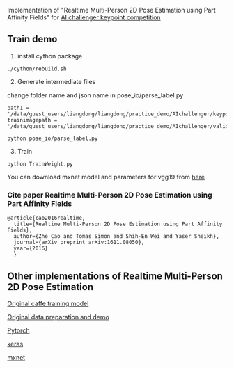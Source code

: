 Implementation of "Realtime Multi-Person 2D Pose Estimation using Part Affinity Fields" for [AI challenger 
keypoint competition](https://challenger.ai/competition/keypoint/subject)

## Train demo

1. install cython package

```
./cython/rebuild.sh

```

2. Generate intermediate files

change folder name and json name in pose_io/parse_label.py

```
path1 = '/data/guest_users/liangdong/liangdong/practice_demo/AIchallenger/keypoint_validation_annotations_20170911.json' 
trainimagepath = '/data/guest_users/liangdong/liangdong/practice_demo/AIchallenger/validation_image/keypoint_validation_images_20170911/'
```

```
python pose_io/parse_label.py 
```

3. Train

```
python TrainWeight.py
```

You can download mxnet model and parameters for vgg19 from [here](http://data.mxnet.io/models/imagenet/vgg/)


### Cite paper Realtime Multi-Person 2D Pose Estimation using Part Affinity Fields

```
@article{cao2016realtime,
  title={Realtime Multi-Person 2D Pose Estimation using Part Affinity Fields},
  author={Zhe Cao and Tomas Simon and Shih-En Wei and Yaser Sheikh},
  journal={arXiv preprint arXiv:1611.08050},
  year={2016}
  }
```

## Other implementations of Realtime Multi-Person 2D Pose Estimation

[Original caffe training model](https://github.com/CMU-Perceptual-Computing-Lab/caffe_rtpose)

[Original data preparation and demo](https://github.com/ZheC/Realtime_Multi-Person_Pose_Estimation)

[Pytorch](https://github.com/tensorboy/pytorch_Realtime_Multi-Person_Pose_Estimation)

[keras](https://github.com/raymon-tian/keras_Realtime_Multi-Person_Pose_Estimation)

[mxnet](https://github.com/dragonfly90/mxnet_Realtime_Multi-Person_Pose_Estimation)
